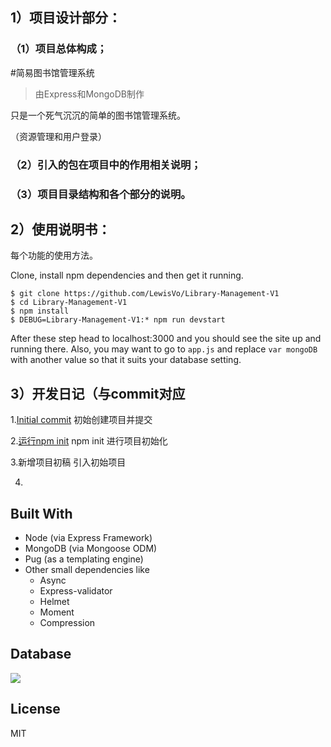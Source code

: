 ## 1）项目设计部分：

### （1）项目总体构成；

#简易图书馆管理系统

> 由Express和MongoDB制作

只是一个死气沉沉的简单的图书馆管理系统。

（资源管理和用户登录）

### （2）引入的包在项目中的作用相关说明；

### （3）项目目录结构和各个部分的说明。

## 2）使用说明书：

每个功能的使用方法。

Clone, install npm dependencies and then get it running.

```shell
$ git clone https://github.com/LewisVo/Library-Management-V1  
$ cd Library-Management-V1
$ npm install 
$ DEBUG=Library-Management-V1:* npm run devstart
```

After these step head to localhost:3000 and you should see the site up and running there.
Also, you may want to go to `app.js` and replace `var mongoDB` with another value so that it suits your database setting.

## 3）开发日记（与commit对应

1.[Initial commit](https://github.com/Kezaio/assignmentProject/commit/044d2a31748688ff17f062bb27822df6afad412d)   初始创建项目并提交

2.[运行npm init](https://github.com/Kezaio/assignmentProject/commit/53e868e3156c5421287183e63377e6cb8348af86)  npm init 进行项目初始化

3.新增项目初稿  引入初始项目

4.

## Built With

* Node (via Express Framework)
* MongoDB (via Mongoose ODM)
* Pug (as a templating engine)
* Other small dependencies like
  - Async
  - Express-validator
  - Helmet
  - Moment
  - Compression

## Database

![](http://i.imgur.com/QIKPezt.png)

## License

MIT
